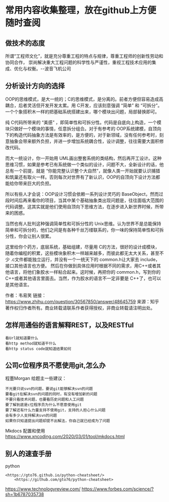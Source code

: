 # 常用内容收集整理，放在github上方便随时查阅

## 做技术的态度

所谓“工程师文化”，就是充分尊重工程的特点与规律，尊重工程师的创新性劳动和协同合作，
崇尚解决重大工程问题的科学性与严谨性，重视工程技术应用的集成、优化与权衡。--波音飞机公司

## 分析设计方向的选择

OOP的思维模式，是大一统的；C的思维模式，是分离的。前者方便但容易造成高耦合，后者灵活但开发开发太累。用 C开发，应该刻意强调 “简单” 和 “可拆分”。一个个象搭积木一样的把基础系统搭建出来，哪个模块出问题，局部替换即可。

纯 C代码所带来的 “美感” ，即简单性和可拆分性。代码是自底向上构造，一个模块只做好一个模块的事情，任意拆分组合。对于有参考的 OOP系统建模，自顶向下的构造代码抽象方法是有效率的，是方便的，对于新领域，没有任何参考时，刻意抽象会带来额外负担，并进一步增加系统耦合性，设计调整，往往需要大面积修改代码。

而大一统设计，你一开始用 UML画出整套系统的类结构，然后再开工设计。这种思维习惯，如果是参考已有系统做一个类似的设计，问题不大，全新设计的话，他总有一个前提，就是 “你能完整认识整个大自然”，就像人类一开始就要认识捕猎和筑巢还有取火一样。否则每次对世界有了新认识，OOP的自顶向下设计方法都能给你带来巨大的负担。

所以有些人才会说：OOP设计习惯会依赖一系列设计灵巧的 BaseObject，然而过段时间后再来看你的项目，当其中某个基础抽象类出现问题是，往往面临大范围的代码调整。这其实就是他们使用自顶向下思维方法，在逐步进入新世界时候，所带来的困惑。

当然也有人批判这种强调简单性和可拆分性的 Unix思维。认为世界不是总能保持简单和可拆分的，他们之间是有各种千丝万缕联系的，你一味的保持简单性和可拆分性，你会让别人很累。

这里给你个药方，底层系统，基础组建，尽量用 C的方法，很好的设计成模块，随着你编程的积累，这些模块象积木一样越来越多，而彼此都无太大关系，甚至不少 .c文件都能独立运行，并没有一个一统天下的 common.h让大家去 include，接口其他语言也方便。
然后在你做到具体应用时根据不同的需求，用C++或者其他语言，将他们象胶水一样粘合起来。这时候，再把你的 common.h，写到你的 C++或者其他语言里面去。当然，作为胶水的语言不一定非要是 C++了，也可以是其他语言。

作者：韦易笑
链接：<https://www.zhihu.com/question/30567850/answer/48645759>
来源：知乎
著作权归作者所有。商业转载请联系作者获得授权，非商业转载请注明出处。

## 怎样用通俗的语言解释REST，以及RESTful

    看Url就知道要什么
    看http method就知道干什么
    看http status code就知道结果如何

## 公司c位程序员不愿使用git,怎么办

程墨Morgan 给题主一些建议：

    不光要只说svn的问题，要说git能够解决svn的问题
    要看git在解决svn的问题的同时，有没有增加新的问题
    不要只看技术问题，也要看历史问题和人工问题
    要了解到底是c位程序员为什么不愿意使用git
    要了解还有什么力量支持不使用git，支持的人担心什么问题
    会有多少人支持解决svn的问题
    如果你只知道提出问题却提不出解法，你自己就已经成为了问题

Mkdocs 配置和使用 <https://www.xncoding.com/2020/03/01/tool/mkdocs.html>

## 别人的速查手册

python

    <https://gto76.github.io/python-cheatsheet/>
        <https://github.com/gto76/python-cheatsheet>

<https://www.technologyreview.com/>
<https://www.forbes.com/science/?sh=1b6787035738>
